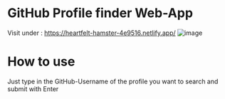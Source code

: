# GitHub Profile finder Web-App

Visit under : https://heartfelt-hamster-4e9516.netlify.app/
![image](https://user-images.githubusercontent.com/114762651/227513921-d95bb001-1924-4358-833f-2b443ff63ded.png)

# How to use
Just type in the GitHub-Username of the profile you want to search and submit with Enter
